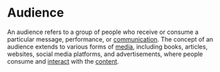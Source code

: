 # Audience

An audience refers to a group of people who receive or consume a particular message, performance, or [communication](/docs/glossary/communciation). The concept of an audience extends to various forms of [media](/docs/glossary/media), including books, articles, websites, social media platforms, and advertisements, where people consume and [interact](/docs/glossary/interact) with the [content](/docs/glossary/content).